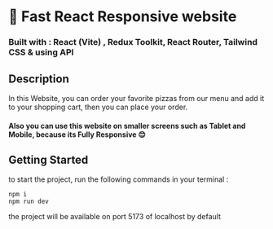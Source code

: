# 🍕 Fast React Responsive website
### **Built with : React (Vite) , Redux Toolkit, React Router, Tailwind CSS** & using API
## Description
In this Website, you can order your favorite pizzas from our menu and add it to your shopping cart, then you can place your order.
#### Also you can use this website on smaller screens such as Tablet and Mobile, because its **Fully Responsive** 😊

## Getting Started
to start the project, run the following commands in your terminal :
```
npm i
npm run dev
```
the project will be available on port 5173 of localhost by default
